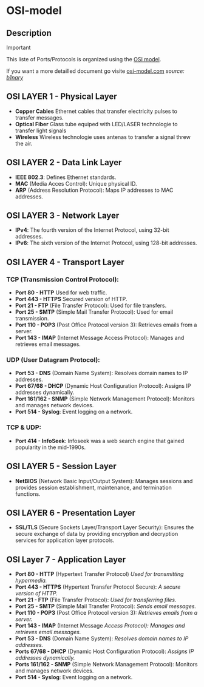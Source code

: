 # OSI-model
## Description
>[!important]
>This liste of Ports/Protocols is organized using the [OSI model](https://en.wikipedia.org/wiki/OSI_model).
>
>If you want a more detailled document go visite [osi-model.com](https://osi-model.com/) *source: [b1nary](https://github.com/b1nary)*
## OSI LAYER 1 - Physical Layer
- **Copper Cables** Ethernet cables that transfer electricity pulses to transfer messages.
- **Optical Fiber** Glass tube equiped with LED/LASER technologie to transfer light signals
- **Wireless** Wireless technologie uses antenas to transfer a signal threw the air.
## OSI LAYER 2 - Data Link Layer
- **IEEE 802.3**: Defines Ethernet standards.
- **MAC** (Media Acces Control): Unique physical ID.
- **ARP** (Address Resolution Protocol): Maps IP addresses to MAC addresses.
## OSI LAYER 3 - Network Layer
- **IPv4**: The fourth version of the Internet Protocol, using 32-bit addresses.
- **IPv6**: The sixth version of the Internet Protocol, using 128-bit addresses.
## OSI LAYER 4 - Transport Layer
### TCP (Transmission Control Protocol):
- **Port 80 - HTTP** Used for web traffic.
- **Port 443 - HTTPS** Secured version of HTTP.
- **Port 21 - FTP** (File Transfer Protocol): Used for file transfers.
- **Port 25 - SMTP** (Simple Mail Transfer Protocol): Used for email transmission.
- **Port 110 - POP3** (Post Office Protocol version 3): Retrieves emails from a server.
- **Port 143 - IMAP** (Internet Message Access Protocol): Manages and retrieves email messages. 
### UDP (User Datagram Protocol):
- **Port 53 - DNS** (Domain Name System): Resolves domain names to IP addresses.
- **Port 67/68 - DHCP** (Dynamic Host Configuration Protocol): Assigns IP addresses dynamically.
- **Port 161/162 - SNMP** (Simple Network Management Protocol): Monitors and manages network devices.
- **Port 514 - Syslog**: Event logging on a network.
### TCP & UDP:
- **Port 414 - InfoSeek**: Infoseek was a web search engine that gained popularity in the mid-1990s.
## OSI LAYER 5 - Session Layer
- **NetBIOS** (Network Basic Input/Output System): Manages sessions and provides session establishment, maintenance, and termination functions.
## OSI LAYER 6 - Presentation Layer
- **SSL/TLS** (Secure Sockets Layer/Transport Layer Security): Ensures the secure exchange of data by providing encryption and decryption services for application layer protocols.
## OSI Layer 7 - Application Layer
- **Port 80 - HTTP** (Hypertext Transfer Protocol) *Used for transmitting hypermedia.*
- **Port 443 - HTTPS** (Hypertext Transfer Protocol Secure): *A secure version of HTTP.*
- **Port 21 - FTP** (File Transfer Protocol): *Used for transferring files.*
- **Port 25 - SMTP** (Simple Mail Transfer Protocol): *Sends email messages.*
- **Port 110 - POP3** (Post Office Protocol version 3): *Retrieves emails from a server.*
- **Port 143 - IMAP** (Internet Message *Access Protocol): Manages and retrieves email messages.*
- **Port 53 - DNS** (Domain Name System): *Resolves domain names to IP addresses.*
- **Ports 67/68 - DHCP** (Dynamic Host Configuration Protocol): *Assigns IP addresses dynamically.*
- **Ports 161/162 - SNMP** (Simple Network Management Protocol): Monitors and manages network devices.
- **Port 514 - Syslog**: Event logging on a network.

